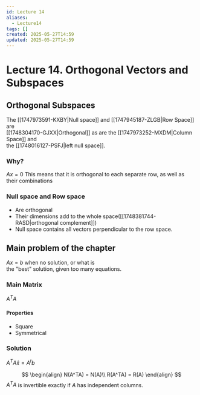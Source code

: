 ```yaml
---
id: Lecture 14
aliases:
  - Lecture14
tags: []
created: 2025-05-27T14:59
updated: 2025-05-27T14:59
---
```


# Lecture 14. Orthogonal Vectors and Subspaces

## Orthogonal Subspaces

The [[1747973591-KXBY|Null space]] and [[1747945187-ZLGB|Row Space]] are\
[[1748304170-GJXX|Orthogonal]] as are the [[1747973252-MXDM|Column Space]] and\
the [[1748016127-PSFJ|left null space]].

### Why?

$Ax=0$
This means that it is orthogonal to each separate row, as well as their combinations

### Null space and Row space

- Are orthogonal
- Their dimensions add to the whole space([[1748381744-RASD|orthogonal complement]])
- Null space contains all vectors perpendicular to the row space.

## Main problem of the chapter

$Ax=b$ when no solution, or what is\
the "best" solution, given too many equations.

### Main Matrix

$A^TA$

#### Properties

- Square
- Symmetrical

### Solution

$A^TA\hat{x}=A^tb$

$$
\begin{align}
N(A^TA) = N(A)\\
R(A^TA) = R(A)
\end{align}
$$
$A^TA$ is invertible exactly if $A$ has independent columns.

